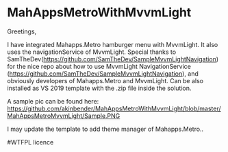 # MahAppsMetroWithMvvmLight

Greetings,

I have integrated Mahapps.Metro hamburger menu with MvvmLight. It also uses the navigationService of MvvmLight. Special thanks to SamTheDev(https://github.com/SamTheDev/SampleMvvmLightNavigation) for the nice repo about how to use MvvmLight NavigationService
(https://github.com/SamTheDev/SampleMvvmLightNavigation), and obviously developers of Mahapps.Metro and MvvmLight. 
Can be also installed as VS 2019 template with the .zip file inside the solution. 

A sample pic can be found here: https://github.com/akinbender/MahAppsMetroWithMvvmLight/blob/master/MahAppsMetroMvvmLight/Sample.PNG

I may update the template to add theme manager of Mahapps.Metro..

#WTFPL licence
